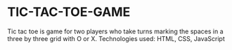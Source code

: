 # TIC-TAC-TOE-GAME
Tic tac toe is game for two players who take turns marking the spaces in a three by three grid with O or X.
Technologies used:
HTML, CSS, JavaScript
